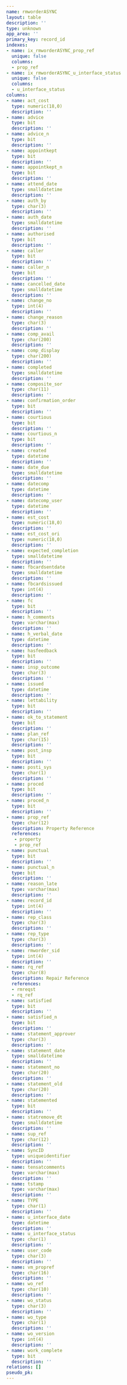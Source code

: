 ```yaml
---
name: rmworderASYNC
layout: table
description: ''
type: unknown
app_area: ''
primary_key: record_id
indexes:
- name: ix_rmworderASYNC_prop_ref
  unique: false
  columns:
  - prop_ref
- name: ix_rmworderASYNC_u_interface_status
  unique: false
  columns:
  - u_interface_status
columns:
- name: act_cost
  type: numeric(18,0)
  description: ''
- name: advice
  type: bit
  description: ''
- name: advice_n
  type: bit
  description: ''
- name: appointkept
  type: bit
  description: ''
- name: appointkept_n
  type: bit
  description: ''
- name: attend_date
  type: smalldatetime
  description: ''
- name: auth_by
  type: char(3)
  description: ''
- name: auth_date
  type: smalldatetime
  description: ''
- name: authorised
  type: bit
  description: ''
- name: caller
  type: bit
  description: ''
- name: caller_n
  type: bit
  description: ''
- name: cancelled_date
  type: smalldatetime
  description: ''
- name: change_no
  type: int(4)
  description: ''
- name: change_reason
  type: char(3)
  description: ''
- name: comp_avail
  type: char(200)
  description: ''
- name: comp_display
  type: char(200)
  description: ''
- name: completed
  type: smalldatetime
  description: ''
- name: composite_sor
  type: char(11)
  description: ''
- name: confirmation_order
  type: bit
  description: ''
- name: courtious
  type: bit
  description: ''
- name: courtious_n
  type: bit
  description: ''
- name: created
  type: datetime
  description: ''
- name: date_due
  type: smalldatetime
  description: ''
- name: datecomp
  type: datetime
  description: ''
- name: datecomp_user
  type: datetime
  description: ''
- name: est_cost
  type: numeric(18,0)
  description: ''
- name: est_cost_ori
  type: numeric(18,0)
  description: ''
- name: expected_completion
  type: smalldatetime
  description: ''
- name: fbcardsentdate
  type: smalldatetime
  description: ''
- name: fbcardsissued
  type: int(4)
  description: ''
- name: fc
  type: bit
  description: ''
- name: h_comments
  type: varchar(max)
  description: ''
- name: h_verbal_date
  type: datetime
  description: ''
- name: hasfeedback
  type: bit
  description: ''
- name: insp_outcome
  type: char(3)
  description: ''
- name: issued
  type: datetime
  description: ''
- name: lettability
  type: bit
  description: ''
- name: ok_to_statement
  type: bit
  description: ''
- name: plan_ref
  type: char(15)
  description: ''
- name: post_insp
  type: bit
  description: ''
- name: posti_sys
  type: char(1)
  description: ''
- name: proced
  type: bit
  description: ''
- name: proced_n
  type: bit
  description: ''
- name: prop_ref
  type: char(12)
  description: Property Reference
  references:
   - property
   - prop_ref
- name: punctual
  type: bit
  description: ''
- name: punctual_n
  type: bit
  description: ''
- name: reason_late
  type: varchar(max)
  description: ''
- name: record_id
  type: int(4)
  description: ''
- name: rep_class
  type: char(3)
  description: ''
- name: rep_type
  type: char(3)
  description: ''
- name: rmworder_sid
  type: int(4)
  description: ''
- name: rq_ref
  type: char(8)
  description: Repair Reference
  references:
  - rmreqst
  - rq_ref
- name: satisfied
  type: bit
  description: ''
- name: satisfied_n
  type: bit
  description: ''
- name: statement_approver
  type: char(3)
  description: ''
- name: statement_date
  type: smalldatetime
  description: ''
- name: statement_no
  type: char(20)
  description: ''
- name: statement_old
  type: char(20)
  description: ''
- name: statemented
  type: bit
  description: ''
- name: statremove_dt
  type: smalldatetime
  description: ''
- name: sup_ref
  type: char(12)
  description: ''
- name: SyncID
  type: uniqueidentifier
  description: ''
- name: tensatcomments
  type: varchar(max)
  description: ''
- name: tstamp
  type: varchar(max)
  description: ''
- name: TYPE
  type: char(1)
  description: ''
- name: u_interface_date
  type: datetime
  description: ''
- name: u_interface_status
  type: char(1)
  description: ''
- name: user_code
  type: char(3)
  description: ''
- name: vm_propref
  type: char(16)
  description: ''
- name: wo_ref
  type: char(10)
  description: ''
- name: wo_status
  type: char(3)
  description: ''
- name: wo_type
  type: char(1)
  description: ''
- name: wo_version
  type: int(4)
  description: ''
- name: work_complete
  type: bit
  description: ''
relations: []
pseudo_pk: 
---
```


